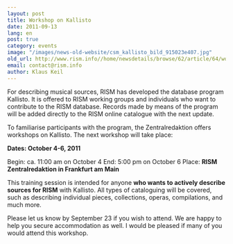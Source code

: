 ```yaml
---
layout: post
title: Workshop on Kallisto
date: 2011-09-13
lang: en
post: true
category: events
image: "/images/news-old-website/csm_kallisto_bild_915023e407.jpg"
old_url: http://www.rism.info//home/newsdetails/browse/62/article/64/workshop-on-kallisto.html
email: contact@rism.info
author: Klaus Keil
---
```



For describing musical sources, RISM has developed the database program Kallisto. It is offered to RISM working groups and individuals who want to contribute to the RISM database. Records made by means of the program will be added directly to the RISM online catalogue with the next update.

To familiarise participants with the program, the Zentralredaktion offers workshops on Kallisto. The next workshop will take place:

**Dates: October 4-6, 2011**

Begin: ca. 11:00 am on October 4
End: 5:00 pm on October 6
Place: **RISM Zentralredaktion in Frankfurt am Main**

This training session is intended for anyone **who wants to actively describe sources for RISM** with Kallisto. All types of cataloguing will be covered, such as describing individual pieces, collections, operas, compilations, and much more.

Please let us know by September 23 if you wish to attend.
We are happy to help you secure accommodation as well.
I would be pleased if many of you would attend this workshop.